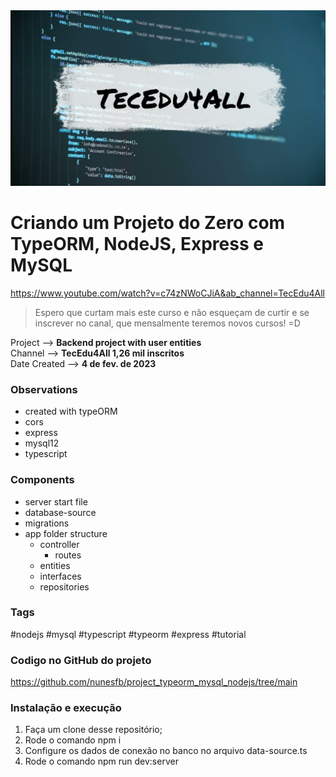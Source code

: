 <img src="image.png" alt="Alt text" width="600">

# Criando um Projeto do Zero com TypeORM, NodeJS, Express e MySQL

https://www.youtube.com/watch?v=c74zNWoCJiA&ab_channel=TecEdu4All

> Espero que curtam mais este curso e não esqueçam de curtir e se inscrever no canal, que mensalmente teremos novos cursos! =D

Project --> **Backend project with user entities** <br>
Channel --> **TecEdu4All 1,26 mil inscritos** <br>
Date Created --> **4 de fev. de 2023**

### Observations

-  created with typeORM
-  cors
-  express
-  mysql12
-  typescript

### Components

-  server start file
-  database-source
-  migrations
-  app folder structure
   -  controller
      -  routes
   -  entities
   -  interfaces
   -  repositories

### Tags

#nodejs #mysql #typescript #typeorm #express #tutorial

### Codigo no GitHub do projeto

https://github.com/nunesfb/project_typeorm_mysql_nodejs/tree/main

### Instalação e execução

1. Faça um clone desse repositório;
2. Rode o comando npm i
3. Configure os dados de conexão no banco no arquivo data-source.ts
4. Rode o comando npm run dev:server

